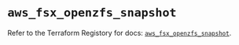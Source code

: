 # `aws_fsx_openzfs_snapshot`

Refer to the Terraform Registory for docs: [`aws_fsx_openzfs_snapshot`](https://www.terraform.io/docs/providers/aws/r/fsx_openzfs_snapshot).
